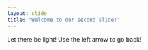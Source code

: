 ```yaml
---
layout: slide
title: "Welcome to our second slide!"
---
```

Let there be light!
Use the left arrow to go back!
